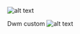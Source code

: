 ![alt text](https://i.imgur.com/w1ANI4G.png)

Dwm custom
![alt text](https://i.imgur.com/4iOiz3x.png)

